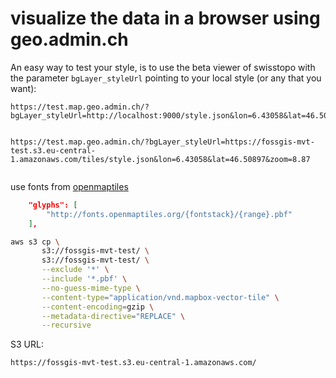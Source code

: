 # visualize the data in a browser using geo.admin.ch

An easy way to test your style, is to use the beta viewer of swisstopo with the parameter `bgLayer_styleUrl`
pointing to your local style (or any that you want):

```
https://test.map.geo.admin.ch/?bgLayer_styleUrl=http://localhost:9000/style.json&lon=6.43058&lat=46.50897&zoom=8.87


https://test.map.geo.admin.ch/?bgLayer_styleUrl=https://fossgis-mvt-test.s3.eu-central-1.amazonaws.com/tiles/style.json&lon=6.43058&lat=46.50897&zoom=8.87


```

use fonts from [openmaptiles](https://github.com/openmaptiles/fonts)

```json
    "glyphs": [
        "http://fonts.openmaptiles.org/{fontstack}/{range}.pbf"
    ],
```

```bash
aws s3 cp \
       s3://fossgis-mvt-test/ \
       s3://fossgis-mvt-test/ \
       --exclude '*' \
       --include '*.pbf' \
       --no-guess-mime-type \
       --content-type="application/vnd.mapbox-vector-tile" \
       --content-encoding=gzip \
       --metadata-directive="REPLACE" \
       --recursive
```

S3 URL:

```
https://fossgis-mvt-test.s3.eu-central-1.amazonaws.com/
```
